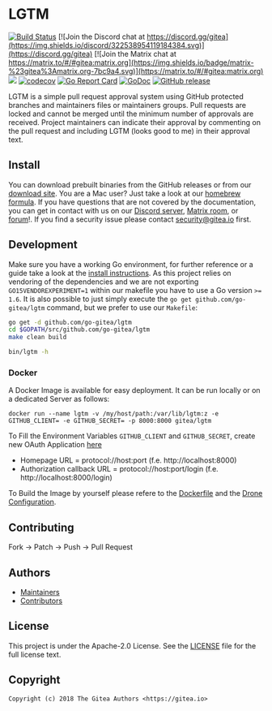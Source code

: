 # LGTM

[![Build Status](https://drone.gitea.io/api/badges/go-gitea/lgtm/status.svg)](https://drone.gitea.io/go-gitea/lgtm)
[![Join the Discord chat at https://discord.gg/gitea](https://img.shields.io/discord/322538954119184384.svg)](https://discord.gg/gitea)
[![Join the Matrix chat at https://matrix.to/#/#gitea:matrix.org](https://img.shields.io/badge/matrix-%23gitea%3Amatrix.org-7bc9a4.svg)](https://matrix.to/#/#gitea:matrix.org)
[![](https://images.microbadger.com/badges/image/gitea/lgtm.svg)](https://microbadger.com/images/gitea/lgtm "Get your own image badge on microbadger.com")
[![codecov](https://codecov.io/gh/go-gitea/lgtm/branch/master/graph/badge.svg)](https://codecov.io/gh/go-gitea/lgtm)
[![Go Report Card](https://goreportcard.com/badge/code.gitea.io/gitea)](https://goreportcard.com/report/code.gitea.io/gitea)
[![GoDoc](https://godoc.org/code.gitea.io/gitea?status.svg)](https://godoc.org/code.gitea.io/gitea)
[![GitHub release](https://img.shields.io/github/release/go-gitea/lgtm.svg)](https://github.com/go-gitea/lgtm)

LGTM is a simple pull request approval system using GitHub protected branches
and maintainers files or maintainers groups. Pull requests are locked and cannot
be merged until the minimum number of approvals are received. Project
maintainers can indicate their approval by commenting on the pull request and
including LGTM (looks good to me) in their approval text.

## Install

You can download prebuilt binaries from the GitHub releases or from our
[download site](https://dl.gitea.io/lgtm). You are a Mac user? Just take
a look at our [homebrew formula](https://github.com/go-gitea/homebrew-gitea).
If you have questions that are not covered by the documentation, you can get 
in contact with us on  our [Discord server](https://discord.gg/gitea), 
[Matrix room](https://matrix.to/#/#gitea:matrix.org), 
or [forum](https://discourse.gitea.io/)!. If you find a security issue
please contact security@gitea.io first.

## Development

Make sure you have a working Go environment, for further reference or a guide
take a look at the [install instructions](http://golang.org/doc/install.html).
As this project relies on vendoring of the dependencies and we are not
exporting `GO15VENDOREXPERIMENT=1` within our makefile you have to use a Go
version `>= 1.6`. It is also possible to just simply execute the
`go get github.com/go-gitea/lgtm` command, but we prefer to use our `Makefile`:

```bash
go get -d github.com/go-gitea/lgtm
cd $GOPATH/src/github.com/go-gitea/lgtm
make clean build

bin/lgtm -h
```

### Docker

A Docker Image is available for easy deployment. It can be run locally or on a dedicated Server as follows:

```
docker run --name lgtm -v /my/host/path:/var/lib/lgtm:z -e GITHUB_CLIENT= -e GITHUB_SECRET= -p 8000:8000 gitea/lgtm
```

To Fill the Environment Variables `GITHUB_CLIENT` and `GITHUB_SECRET`, create new OAuth Application [here](https://github.com/settings/applications/new)

* Homepage URL = protocol://host:port (f.e. http://localhost:8000)
* Authorization callback URL = protocol://host:port/login (f.e. http://localhost:8000/login)


To Build the Image by yourself please refere to the [Dockerfile](https://github.com/go-gitea/lgtm/blob/master/Dockerfile) and the [Drone Configuration](https://github.com/go-gitea/lgtm/blob/master/.drone.yml).


## Contributing

Fork -> Patch -> Push -> Pull Request

## Authors

* [Maintainers](https://github.com/orgs/go-gitea/people)
* [Contributors](https://github.com/go-gitea/lgtm/graphs/contributors)

## License

This project is under the Apache-2.0 License. See the [LICENSE](LICENSE) file
for the full license text.

## Copyright

```
Copyright (c) 2018 The Gitea Authors <https://gitea.io>
```
